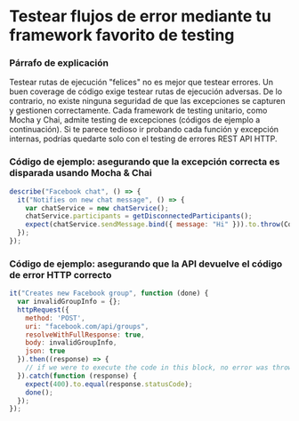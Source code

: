 # Testear flujos de error mediante tu framework favorito de testing

### Párrafo de explicación

Testear rutas de ejecución "felices" no es mejor que testear errores. Un buen coverage de código exige testear rutas de ejecución adversas. De lo contrario, no existe ninguna seguridad de que las excepciones se capturen y gestionen correctamente. Cada framework de testing unitario, como Mocha y Chai, admite testing de excepciones (códigos de ejemplo a continuación). Si te parece tedioso ir probando cada función y excepción internas, podrías quedarte solo con el testing de errores REST API HTTP.

### Código de ejemplo: asegurando que la excepción correcta es disparada usando Mocha & Chai

```javascript
describe("Facebook chat", () => {
  it("Notifies on new chat message", () => {
    var chatService = new chatService();
    chatService.participants = getDisconnectedParticipants();
    expect(chatService.sendMessage.bind({ message: "Hi" })).to.throw(ConnectionError);
  });
});

```

### Código de ejemplo: asegurando que la API devuelve el código de error HTTP correcto

```javascript
it("Creates new Facebook group", function (done) {
  var invalidGroupInfo = {};
  httpRequest({
    method: 'POST',
    uri: "facebook.com/api/groups",
    resolveWithFullResponse: true,
    body: invalidGroupInfo,
    json: true
  }).then((response) => {
    // if we were to execute the code in this block, no error was thrown in the operation above
  }).catch(function (response) {
    expect(400).to.equal(response.statusCode);
    done();
  });
});
```
